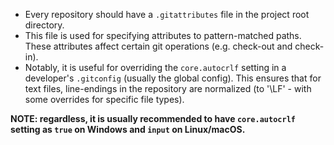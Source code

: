 - Every repository should have a `.gitattributes` file in the project root directory.
- This file is used for specifying attributes to pattern-matched paths. These attributes affect certain git operations (e.g. check-out and check-in).
- Notably, it is useful for overriding the `core.autocrlf` setting in a developer's `.gitconfig` (usually the global config). This ensures that for text files, line-endings in the repository are normalized (to '\LF' - with some overrides for specific file types).

**NOTE: regardless, it is usually recommended to have `core.autocrlf` setting as `true` on Windows and `input` on Linux/macOS.**
